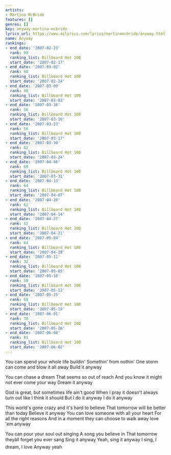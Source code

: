 ```yaml
---
artists:
- Martina McBride
features: []
genres: []
key: anyway-martina-mcbride
lyrics_url: https://www.azlyrics.com/lyrics/martinamcbride/anyway.html
name: Anyway
rankings:
- end_date: '2007-02-23'
  rank: 99
  ranking_list: Billboard Hot 100
  start_date: '2007-02-17'
- end_date: '2007-03-02'
  rank: 98
  ranking_list: Billboard Hot 100
  start_date: '2007-02-24'
- end_date: '2007-03-09'
  rank: 48
  ranking_list: Billboard Hot 100
  start_date: '2007-03-03'
- end_date: '2007-03-16'
  rank: 56
  ranking_list: Billboard Hot 100
  start_date: '2007-03-10'
- end_date: '2007-03-23'
  rank: 56
  ranking_list: Billboard Hot 100
  start_date: '2007-03-17'
- end_date: '2007-03-30'
  rank: 62
  ranking_list: Billboard Hot 100
  start_date: '2007-03-24'
- end_date: '2007-04-06'
  rank: 60
  ranking_list: Billboard Hot 100
  start_date: '2007-03-31'
- end_date: '2007-04-13'
  rank: 64
  ranking_list: Billboard Hot 100
  start_date: '2007-04-07'
- end_date: '2007-04-20'
  rank: 62
  ranking_list: Billboard Hot 100
  start_date: '2007-04-14'
- end_date: '2007-04-27'
  rank: 52
  ranking_list: Billboard Hot 100
  start_date: '2007-04-21'
- end_date: '2007-05-04'
  rank: 64
  ranking_list: Billboard Hot 100
  start_date: '2007-04-28'
- end_date: '2007-05-11'
  rank: 32
  ranking_list: Billboard Hot 100
  start_date: '2007-05-05'
- end_date: '2007-05-18'
  rank: 58
  ranking_list: Billboard Hot 100
  start_date: '2007-05-12'
- end_date: '2007-05-25'
  rank: 68
  ranking_list: Billboard Hot 100
  start_date: '2007-05-19'
- end_date: '2007-06-01'
  rank: 78
  ranking_list: Billboard Hot 100
  start_date: '2007-05-26'
- end_date: '2007-06-08'
  rank: 81
  ranking_list: Billboard Hot 100
  start_date: '2007-06-02'
---
```


You can spend your whole life buildin'
Somethin' from nothin'
One storm can come and blow it all away
Build it anyway

You can chase a dream
That seems so out of reach
And you know it might not ever come your way
Dream it anyway


God is great, but sometimes life ain't good
When I pray it doesn't always turn out like I think it should
But I do it anyway
I do it anyway

This world's gone crazy and it's hard to believe
That tomorrow will be better than today
Believe it anyway
You can love someone with all your heart
For all the right reasons
And in a moment they can choose to walk away
love 'em anyway



You can pour your soul out singing
A song you believe in
That tomorrow theyâll forget you ever sang
Sing it anyway
Yeah, sing it anyway
I sing, I dream, I love
Anyway
yeah



